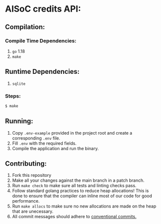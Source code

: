 # AISoC credits API:

## Compilation:

### Compile Time Dependencies:

1. `go` 1.18
1. `make`

## Runtime Dependencies:

1. `sqlite`

### Steps:

```bash
$ make
```

## Running:

1. Copy `.env-example` provided in the project root and create a corresponding `.env` file.
1. Fill `.env` with the required fields.
1. Compile the application and run the binary.

## Contributing:

1. Fork this repository
1. Make all your changes against the main branch in a patch branch.
1. Run `make check` to make sure all tests and linting checks pass.
1. Follow standard golang practices to reduce heap allocations! This is done to ensure that the compiler can inline most of our code for good performance.
1. Run `make allocs` to make sure no new allocations are made on the heap that are unecessary.
1. All commit messages should adhere to [conventional commits.](https://www.conventionalcommits.org/en/v1.0.0/)
